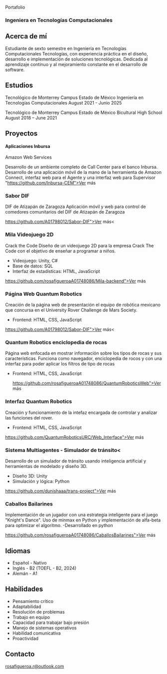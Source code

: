 
Portafolio
### Ingeniera en Tecnologías Computacionales

## Acerca de mí
Estudiante de sexto semestre en Ingeniería en Tecnologías Computacionales Tecnologías, con experiencia práctica en el diseño, desarrollo e implementación de soluciones tecnológicas. Dedicada al aprendizaje continuo y al mejoramiento constante en el desarrollo de software.

## Estudios 

Tecnológico de Monterrey Campus Estado de México
Ingeniería en Tecnologías Computacionales
August 2021 - Junio 2025


Tecnológico de Monterrey Campus Estado de México
Bicultural High School
August 2018 – June 2021

## Proyectos

#### Aplicaciones Inbursa
Amazon Web Services

Desarrollo de un ambiente completo de Call Center para el banco Inbursa. Desarrollo de una aplicación móvil de la mano de la herramienta de Amazon Connect, interfaz web para el Agente y una interfaz web para Supervisor
"https://github.com/Inbursa-CEM">Ver más

### Sabor DIF
DIF de Atizapán de Zaragoza
Aplicación móvil y web para control de comedores comunitarios del DIF de Atizapán de Zaragoza

https://github.com/A01798012/Sabor-DIF">Ver más<
### Mila Videojuego 2D
Crack the Code
Diseño de un videojuego 2D para la empresa Crack The Code con el objetivo de enseñar a programar a niños.
- Videojuego: Unity, C#
- Base de datos: SQL
- Interfaz de estadísticas: HTML, JavaScript

https://github.com/rosafigueroaA01748086/Mila-backend">Ver más

### Página Web Quantum Robotics

Creación de la página web de presentación  el equipo de robótica mexicano que concursa en el University Rover Challenge de Mars Society.
- Frontend: HTML, CSS, JavaScript

https://github.com/A01798012/Sabor-DIF">Ver más<

### Quantum Robotics enciclopedia de rocas

Página web enfocada en mostrar información sobre los tipos de rocas y sus características. Funciona como navegador, enciclopedia de rocos y con una interfaz para poder aplicar los filtros de tipo de rocas
- Frontend: HTML, CSS, JavaScript</li>

  https://github.com/rosafigueroaA01748086/QuantumRoboticsWeb">Ver más

### Interfaz Quantum Robotics

Creación y funcionamiento de la intefaz encargada de controlar y analizar las funciones del rover.
- Frontend: HTML, CSS, JavaScript

https://github.com/QuantumRoboticsURC/Web_Interface">Ver más</a>
           
### Sistema Multiagentes - Simulador de tránsito<

Desarrollo de un simulador de tránsito usando inteligencia artificial y herramientas de modelado y diseño 3D.
- Diseño 3D: Unity
- Simulación y lógica: Python

https://github.com/dunishaaa/trans-project">Ver más

### Caballos Bailarines
Implementación de un jugador con una estrategia inteligente para el juego "Knight's Dance". Uso de minmax en Python y implementación de alfa-beta para optimizar el algoritmo.
-Desarrollado en python

https://github.com/rosafigueroaA01748086/CaballosBailarines">Ver más

## Idiomas
- Español - Nativo
- Inglés - B2 (TOEFL - B2, 2024)
- Alemán - A1

## Habilidades

-  Pensamiento crítico
-  Adaptabilidad
-  Resolución de problemas
-  Trabajo en equipo
-  Capacidad para trabajar bajo presión
-  Manejo de sistemas operativos
-  Habilidad comunicativa
-  Proactividad

## Contacto
rosafigueroa.r@outlook.com


